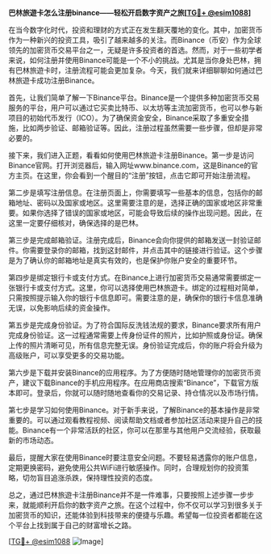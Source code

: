 **巴林旅遊卡怎么注册binance——轻松开启数字资产之旅[[TG💪+ @esim1088](https://t.me/s/esim1088)]**

在当今数字化时代，投资和理财的方式正在发生翻天覆地的变化。其中，加密货币作为一种新兴的投资工具，吸引了越来越多的关注。而Binance（币安）作为全球领先的加密货币交易平台之一，无疑是许多投资者的首选。然而，对于一些初学者来说，如何注册并使用Binance可能是一个不小的挑战。尤其是当你身处巴林，拥有巴林旅遊卡时，注册流程可能会更加复杂。今天，我们就来详细聊聊如何通过巴林旅遊卡成功注册Binance。

首先，让我们简单了解一下Binance平台。Binance是一个提供多种加密货币交易服务的平台，用户可以通过它买卖比特币、以太坊等主流加密货币，也可以参与新项目的初始代币发行（ICO）。为了确保资金安全，Binance采取了多重安全措施，比如两步验证、邮箱验证等。因此，注册过程虽然需要一些步骤，但却是非常必要的。

接下来，我们进入正题，看看如何使用巴林旅遊卡注册Binance。第一步是访问Binance官网。打开浏览器后，输入网址www.binance.com，这是Binance的官方主页。在这里，你会看到一个醒目的“注册”按钮，点击它即可开始注册流程。

第二步是填写注册信息。在注册页面上，你需要填写一些基本的信息，包括你的邮箱地址、密码以及国家或地区。这里需要注意的是，选择正确的国家或地区非常重要。如果你选择了错误的国家或地区，可能会导致后续的操作出现问题。因此，在这里一定要仔细核对，确保选择的是巴林。

第三步是完成邮箱验证。注册完成后，Binance会向你提供的邮箱发送一封验证邮件。你需要登录你的邮箱，找到这封邮件，并点击其中的链接进行验证。这个步骤是为了确认你的邮箱地址是真实有效的，也是保护你账户安全的重要环节。

第四步是绑定银行卡或支付方式。在Binance上进行加密货币交易通常需要绑定一张银行卡或支付方式。这里，你可以选择使用巴林旅遊卡。绑定的过程相对简单，只需按照提示输入你的银行卡信息即可。需要注意的是，确保你的银行卡信息准确无误，以免影响后续的资金操作。

第五步是完成身份验证。为了符合国际反洗钱法规的要求，Binance要求所有用户完成身份验证。这一过程通常需要上传身份证件的照片，比如护照或身份证。确保上传的照片清晰可见，所有信息完整无误。身份验证完成后，你的账户将会升级为高级账户，可以享受更多的交易功能。

第六步是下载并安装Binance的应用程序。为了方便随时随地管理你的加密货币资产，建议下载Binance的手机应用程序。在应用商店搜索“Binance”，下载官方版本即可。登录后，你就可以随时随地查看你的交易记录、持仓情况以及市场行情。

第七步是学习如何使用Binance。对于新手来说，了解Binance的基本操作是非常重要的。可以通过观看教程视频、阅读帮助文档或者参加社区活动来提升自己的技能。Binance有一个非常活跃的社区，你可以在那里与其他用户交流经验，获取最新的市场动态。

最后，提醒大家在使用Binance时要注意安全问题。不要轻易透露你的账户信息，定期更换密码，避免使用公共WiFi进行敏感操作。同时，合理规划你的投资策略，切勿盲目追涨杀跌，保持理性投资的态度。

总之，通过巴林旅遊卡注册Binance并不是一件难事，只要按照上述步骤一步步来，就能顺利开启你的数字资产之旅。在这个过程中，你不仅可以学习到很多关于加密货币的知识，还能体验到科技带来的便捷与乐趣。希望每一位投资者都能在这个平台上找到属于自己的财富增长之路。

[[TG💪+ @esim1088](https://t.me/s/esim1088) ![Image](https://i.postimg.cc/4NQfJmqS/Snipaste-2025-05-13-00-14-12.png)]